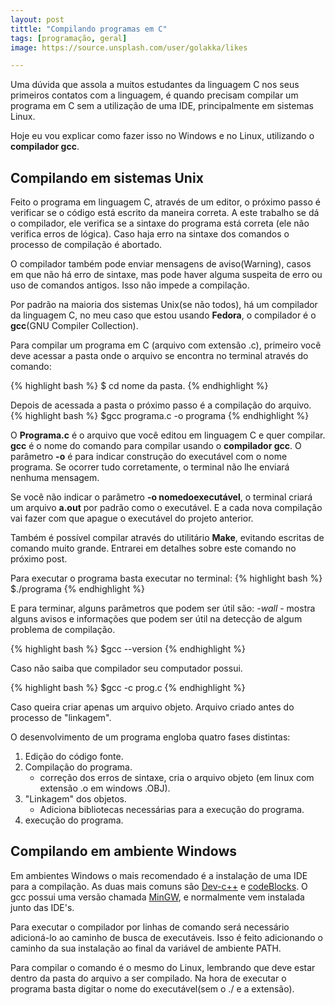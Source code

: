 ```yaml
---
layout: post
tittle: "Compilando programas em C"
tags: [programação, geral]
image: https://source.unsplash.com/user/golakka/likes

---
```

Uma dúvida que assola a muitos estudantes da linguagem C nos seus primeiros contatos com a linguagem, é quando precisam compilar um programa em C sem a utilização de uma IDE, principalmente em sistemas Linux.

Hoje eu vou explicar como fazer isso no Windows e no Linux, utilizando o **compilador gcc**.

## Compilando em sistemas Unix

Feito o programa em linguagem C, através de um editor, o próximo passo é verificar se o código está escrito da maneira correta. A este trabalho se dá o compilador, ele verifica se a sintaxe do programa está correta (ele não verifica erros de lógica). Caso haja erro na sintaxe dos comandos o processo de compilação é abortado.

O compilador também pode enviar mensagens de aviso(Warning), casos em que não há erro de sintaxe, mas pode haver alguma suspeita de erro ou uso de comandos antigos. Isso não impede a compilação.

Por padrão na maioria dos sistemas Unix(se não todos), há um compilador da linguagem C, no meu caso que estou usando **Fedora**, o compilador é o **gcc**(GNU Compiler Collection). 

Para compilar um programa em C (arquivo com extensão .c), primeiro você deve acessar a pasta onde o arquivo se encontra no terminal através do comando: 

{% highlight bash %}
$ cd nome da pasta.
{% endhighlight %}

Depois de acessada a pasta o próximo passo é a compilação do arquivo.
{% highlight bash %}
$gcc programa.c -o programa
{% endhighlight %}

O **Programa.c** é o arquivo que você editou em linguagem C e quer compilar. **gcc** é o nome do comando para compilar usando o **compilador gcc**. O parâmetro **-o** é para indicar construção do executável com o nome programa. Se ocorrer tudo corretamente, o terminal não lhe enviará nenhuma mensagem.

Se você não indicar o parâmetro **-o nomedoexecutável**, o terminal criará um arquivo **a.out** por padrão como o executável. E a cada nova compilação vai fazer com que apague o executável do projeto anterior.

Também é possível compilar através do utilitário **Make**, evitando escritas de comando muito grande. Entrarei em detalhes sobre este comando no próximo post.

Para executar o programa basta executar no terminal:
{% highlight bash %}
$./programa
{% endhighlight %}

E para terminar, alguns parâmetros que podem ser útil são: 
	*-wall* - mostra alguns avisos e informações que podem ser útil na detecção de algum problema de compilação.

{% highlight bash %}
$gcc --version 
{% endhighlight %}
	
Caso não saiba que compilador seu computador possui.

{% highlight bash %}
$gcc -c prog.c
{% endhighlight %}
	
Caso queira criar apenas um arquivo objeto. Arquivo criado antes do processo de "linkagem".

O desenvolvimento de um programa engloba quatro fases distintas:
<ol>
	<li>Edição do código fonte.</li>
	<li>
		Compilação do programa.
		<ul>
			<li>correção dos erros de sintaxe, cria o arquivo objeto (em linux com extensão .o em windows .OBJ).</li>
		</ul>
	</li>
	<li>
		"Linkagem" dos objetos.
		<ul>
			<li>Adiciona bibliotecas necessárias para a execução do programa.</li>
		</ul>
	</li>
	<li>execução do programa.</li>
</ol>

## Compilando em ambiente Windows

Em ambientes Windows o mais recomendado é a instalação de uma IDE para a compilação. As duas mais comuns são [Dev-c++](http://www.bloodshed.net/devcpp.html) e [codeBlocks](http://www.codeblocks.org/home). O gcc possui uma versão chamada [MinGW](http://www.mingw.org/), e normalmente vem instalada junto das IDE's.

Para executar o compilador por linhas de comando será necessário adicioná-lo ao caminho de busca de executáveis. Isso é feito adicionando o caminho da sua instalação ao final da variável de ambiente PATH.

Para compilar o comando é o mesmo do Linux, lembrando que deve estar dentro da pasta do arquivo a ser compilado.
Na hora de executar o programa basta digitar o nome do executável(sem o ./ e a extensão).